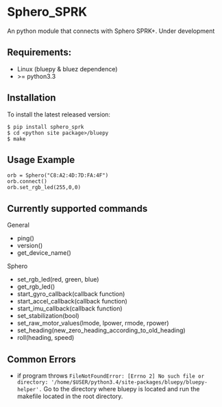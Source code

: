 Sphero_SPRK
============
An python module that connects with Sphero SPRK+. Under development

Requirements:
--------------------
- Linux (bluepy & bluez dependence)
- \>= python3.3 

Installation
--------------------
To install the latest released version:

	$ pip install sphero_sprk
	$ cd <python site package>/bluepy
	$ make

Usage Example
---------------------------

	orb = Sphero("C8:A2:4D:7D:FA:4F")
	orb.connect()
	orb.set_rgb_led(255,0,0)


Currently supported commands
----------------------------------
 
 General
 - ping()
 - version()
 - get_device_name()


 Sphero
 - set_rgb_led(red, green, blue)
 - get_rgb_led()
 - start_gyro_callback(callback function)
 - start_accel_callback(callback function)
 - start_imu_callback(callback function)
 - set_stabilization(bool)
 - set_raw_motor_values(lmode, lpower, rmode, rpower)
 - set_heading(new_zero_heading_according_to_old_heading)
 - roll(heading, speed)
 
 
 Common Errors
 ----------------------------------------
*  if program throws `FileNotFoundError: [Errno 2] No such file or directory: '/home/$USER/python3.4/site-packages/bluepy/bluepy-helper'.` Go to the directory where bluepy is located and run the makefile located in the root directory.

